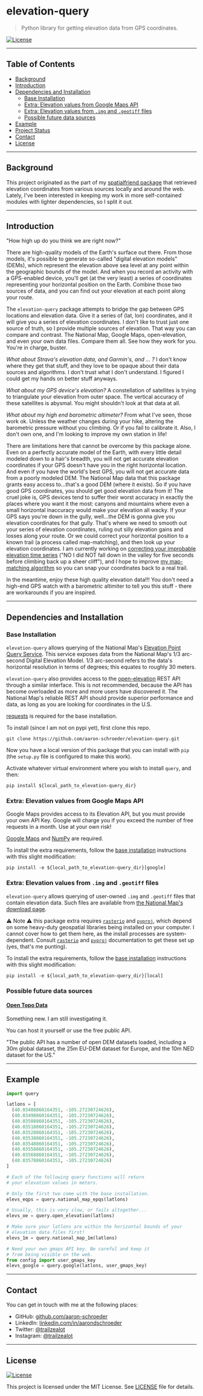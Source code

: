 # elevation-query

> Python library for getting elevation data from GPS coordinates.

<!--[![Python 3.6](https://img.shields.io/badge/python-3.6-blue.svg)](https://www.python.org/downloads/release/python-360/)-->
[![License](http://img.shields.io/:license-mit-blue.svg)](http://badges.mit-license.org)

---

## Table of Contents                                                                    
- [Background](#background)
- [Introduction](#introduction)
- [Dependencies and Installation](#dependencies-and-installation)
  - [Base Installation](#base-installation)
  - [Extra: Elevation values from Google Maps API](#extra-elevaton-values-from-google-maps-api)
  - [Extra: Elevation values from `.img` and `.geotiff` files](#extra-elevation-values-from-img-and-geotiff-files)
  - [Possible future data sources](#possible-future-data-sources)
- [Example](#example)
- [Project Status](#project-status)
- [Contact](#contact)
- [License](#license)


---

## Background

This project originated as the part of my 
[spatialfriend package](https://github.com/aaron-schroeder/spatialfriend) that
retrieved elevation coordinates from various sources locally and around the web.
Lately, I've  been interested in keeping my work in more self-contained modules with 
lighter dependencies, so I split it out.

---

## Introduction

"How high up do you think we are right now?"

There are high-quality models of the Earth's surface out there. From those models,
it's possible to generate so-called "digital elevation models" (DEMs), which represent
the elevation above sea level at any point within the geographic bounds of the model.
And when you record an activity with a GPS-enabled device, you'll get (at the very 
least) a series of coordinates representing your horizontal position on the Earth.
Combine those two sources of data, and you can find out your elevation at each point
along your route. 

The `elevation-query` package attempts to bridge the gap between GPS locations and
elevation data. Give it a series of (lat, lon) coordinates, and it will give you a series
of elevation coordinates. I don't like to trust just one source of truth, so I provide multiple
sources of elevation. That way you can compare and contrast. The National Map, Google Maps,
open-elevation, and even your own data files. Compare them all. See how they work for you.
You're in charge, buster.

*What about Strava's elevation data, and Garmin's, and ... ?* I don't know where they 
get that stuff, and they love to be opaque about their data sources and algorithms. I don't
trust what I don't understand. I figured I could get my hands on better stuff anyways.

*What about my GPS device's elevation?* A constellation of satellites is trying to 
triangulate your elevation from outer space. The vertical accuracy of these satellites is
abysmal. You might shouldn't look at that data at all.

*What about my high end barometric altimeter?* From what I've seen, those work ok. Unless
the weather changes during your hike, altering the barometric pressure without you climbing.
Or if you fail to calibrate it. Also, I don't own one, and I'm looking to improve my own 
station in life!

There are limitations here that cannot be overcome by this package alone. Even on a
perfectly accurate model of the Earth, with every little detail modeled down to a hair's
breadth, you will not get accurate elevation coordinates if your GPS doesn't have you in
the right horizontal location. And even if you have the world's best GPS, you will not get
accurate data from a poorly modeled DEM. The National Map data that this package grants
easy access to...that's a good DEM (where it exists). So if you have good GPS coordinates,
you should get good elevation data from it! The cruel joke is, GPS devices tend to suffer
their worst accuracy in exactly the places where you want it the most: canyons and mountains
where even a small horizontal inaccuracy would make your elevation all wacky. If your GPS
says you're down in the gully, well...the DEM is gonna give you elevation coordinates for
that gully. That's where we need to smooth out your series of elevation coordinates, ruling
out silly elevation gains and losses along your route. Or we could correct your horizontal
position to a known trail (a process called map-matching), and then look up your elevation
coordinates. I am currently working on 
[correcting your improbable elevation time series](https://github.com/aaron-schroeder/py-elevation)
("NO I did NOT fall down in the valley for five seconds before climbing back up a sheer cliff"),
and I hope to improve [my map-matching algorithm](https://github.com/aaron-schroeder/mapmatching) 
so you can snap your coordinates back to a real trail.

In the meantime, enjoy these high quality elevation data!!! You don't need a high-end GPS watch
with a barometric altimiter to tell you this stuff - there are workarounds if you are inspired.

---

## Dependencies and Installation

### Base Installation

`elevation-query` allows querying of the National Map's 
[Elevation Point Query Service](https://nationalmap.gov/epqs/). This 
service exposes data from the National Map's 1/3 arc-second Digital 
Elevation Model. 1/3 arc-second refers to the data's horizontal 
resolution in terms of degrees; this equates to roughly 30 meters.

`elevation-query` also provides access to the 
[open-elevation](https://open-elevation.com/) REST API through a similar interface.
This is not recommended, because the API has become overloaded as more and more users
have discovered it. The National Map's reliable REST API should provide superior
performance and data, as long as you are looking for coordinates in the U.S.

<!-- open-elevation also lets you download other data from the web (SRTM etc)
and self-host your own service. From the looks of the Github repo, the download process
might not be working anymore. [There's another updated fork here](https://github.com/Developer66/open-elevation),
I think...kind of a mess. I honestly have not dug in too deep, because the elevation 
service from The National Map has been suiting my needs just fine. -->

[requests](https://pypi.org/project/requests/) is required for the 
base installation.

To install (since I am not on pypi yet), first clone this repo.
```
git clone https://github.com/aaron-schroeder/elevation-query.git
```
Now you have a local version of this package that you can install with `pip`
(the `setup.py` file is configured to make this work).

Activate whatever virtual environment where you wish to install `query`,
and then:
```
pip install ${local_path_to_elevation-query_dir}
```

### Extra: Elevation values from Google Maps API

Google Maps provides access to its Elevation API, but you must provide
your own API Key. Google will charge you if you exceed the number of free
requests in a month. Use at your own risk!

[Google Maps](https://github.com/googlemaps/google-maps-services-python)
and [NumPy](http://www.numpy.org/) are required.

To install the extra requirements, follow the [base installation](#base-installation)
instructions with this slight modification:
```
pip install -e ${local_path_to_elevation-query_dir}[google]
```

### Extra: Elevation values from `.img` and `.geotiff` files

`elevation-query` allows querying of user-owned `.img` and `.geotiff` files
that contain elevation data. Such files are available from 
[the National Map's download page](https://viewer.nationalmap.gov/basic/).

:warning: Note :warning: this package extra requires [`rasterio`](https://rasterio.readthedocs.io/en/latest/)
and [`pyproj`](https://pyproj4.github.io/pyproj/stable/), which
depend on some heavy-duty geospatial libraries being installed on your computer. 
I cannot cover how to get them here, as the install processes are system-dependent. Consult 
[`rasterio`](https://rasterio.readthedocs.io/en/latest/installation.html) and
[`pyproj`](https://pyproj4.github.io/pyproj/stable/installation.html) documentation 
to get these set up (yes, that's me punting).

To install the extra requirements, follow the [base installation](#base-installation)
instructions with this slight modification:
```
pip install -e ${local_path_to_elevation-query_dir}[local]
```

### Possible future data sources

#### [Open Topo Data](https://www.opentopodata.org/)

Something new. I am still investigating it.

You can host it yourself or use the free public API.

"The public API has a number of open DEM datasets loaded, including a 30m global dataset, 
the 25m EU-DEM dataset for Europe, and the 10m NED dataset for the US."

---

## Example

```python
import query

latlons = [
  (40.03488860164351, -105.27230724626),
  (40.03498860164351, -105.27230724626),
  (40.03508860164351, -105.27230724626),
  (40.03518860164351, -105.27230724626),
  (40.03528860164351, -105.27230724626),
  (40.03538860164351, -105.27230724626),
  (40.03548860164351, -105.27230724626),
  (40.03558860164351, -105.27230724626),
  (40.03568860164351, -105.27230724626),
  (40.03578860164351, -105.27230724626)
]

# Each of the following query functions will return
# your elevation values in meters.

# Only the first two come with the base installation.
elevs_eqps = query.national_map_epqs(latlons)

# Usually, this is very slow, or fails altogether...
elevs_oe = query.open_elevation(latlons)

# Make sure your latlons are within the horizontal bounds of your
# elevation data files first!
elevs_1m = query.national_map_1m(latlons)

# Need your own gmaps API key. Be careful and keep it
# from being visible on the web.
from config import user_gmaps_key
elevs_google = query.google(latlons, user_gmaps_key)
```

---

## Contact

You can get in touch with me at the following places:

<!-- - Website: <a href="https://trailzealot.com" target="_blank">trailzealot.com</a>-->
- GitHub: <a href="https://github.com/aaron-schroeder" target="_blank">github.com/aaron-schroeder</a>
- LinkedIn: <a href="https://www.linkedin.com/in/aarondschroeder/" target="_blank">linkedin.com/in/aarondschroeder</a>
- Twitter: <a href="https://twitter.com/trailzealot" target="_blank">@trailzealot</a>
- Instagram: <a href="https://instagram.com/trailzealot" target="_blank">@trailzealot</a>

---

## License

[![License](http://img.shields.io/:license-mit-blue.svg)](http://badges.mit-license.org)

This project is licensed under the MIT License. See
[LICENSE](https://github.com/aaron-schroeder/py-activityreaders/blob/master/LICENSE)
file for details.